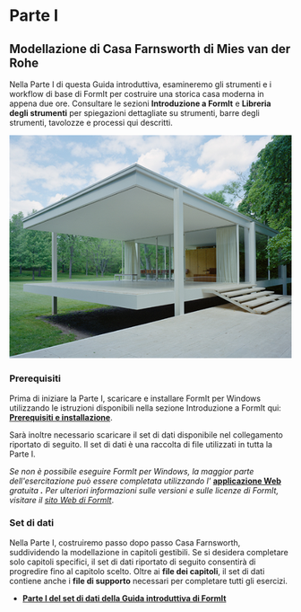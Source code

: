 # Parte I

## Modellazione di Casa Farnsworth di Mies van der Rohe

Nella Parte I di questa Guida introduttiva, esamineremo gli strumenti e i workflow di base di FormIt per costruire una storica casa moderna in appena due ore. Consultare le sezioni **Introduzione a FormIt** e **Libreria degli strumenti** per spiegazioni dettagliate su strumenti, barre degli strumenti, tavolozze e processi qui descritti.

![Casa Farnsworth](../../.gitbook/assets/49e004f3-d500-4890-9188-e8a87c1e396a-2.png)

### Prerequisiti

Prima di iniziare la Parte I, scaricare e installare FormIt per Windows utilizzando le istruzioni disponibili nella sezione Introduzione a FormIt qui: [**Prerequisiti e installazione**](../../formit-introduction/prerequisites-and-installation.md).

Sarà inoltre necessario scaricare il set di dati disponibile nel collegamento riportato di seguito. Il set di dati è una raccolta di file utilizzati in tutta la Parte I.

_Se non è possibile eseguire FormIt per Windows, la maggior parte dell'esercitazione può essere completata utilizzando l'_ [**applicazione Web**](https://formit.autodesk.com/app) _gratuita **.** Per ulteriori informazioni sulle versioni e sulle licenze di FormIt, visitare il_ [_sito Web di FormIt_](https://formit.autodesk.com).

### Set di dati

Nella Parte I, costruiremo passo dopo passo Casa Farnsworth, suddividendo la modellazione in capitoli gestibili. Se si desidera completare solo capitoli specifici, il set di dati riportato di seguito consentirà di progredire fino al capitolo scelto. Oltre ai **file dei capitoli**, il set di dati contiene anche i **file di supporto** necessari per completare tutti gli esercizi.

* [**Parte I del set di dati della Guida introduttiva di FormIt**](https://formit-help.s3.amazonaws.com/FormIt+Primer+Part+1+Datasets.zip)

